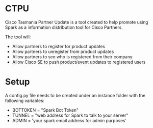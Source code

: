 # CTPU

Cisco Tasmania Partner Update is a tool created to help promote using Spark as a information distribution tool for Cisco Partners.

The tool will:

* Allow partners to register for product updates
* Allow partners to unregister from product updates
* Allow partners to see who is registered from their company
* Allow Cisco SE to push product/event updates to registered users


# Setup

A config.py file needs to be created under an instance folder with the following variables:

* BOTTOKEN = "Spark Bot Token"
* TUNNEL = "web address for Spark to talk to your server"
* ADMIN = 'your spark email address for admin purposes'
